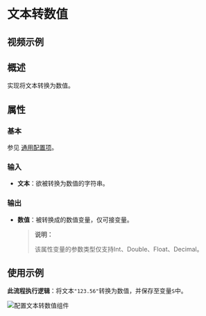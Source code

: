 # 文本转数值

## 视频示例

## 概述

实现将文本转换为数值。

## 属性

### 基本

参见 [通用配置项](../Appendix/CommonConfigurationItems.md)。

### 输入

- **文本**：欲被转换为数值的字符串。

### 输出

- **数值**：被转换成的数值变量，仅可接变量。
  
  >**说明：**
  >
  >该属性变量的参数类型仅支持Int、Double、Float、Decimal。

## 使用示例

**此流程执行逻辑**：将文本`"123.56"`转换为数值，并保存至变量`S`中。

![配置文本转数值组件](https://docimages.blob.core.chinacloudapi.cn/images/Activities/texttonum20210104.png)
